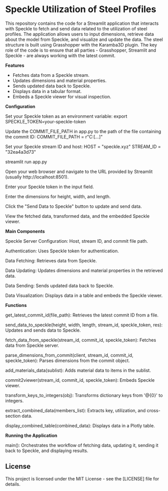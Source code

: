 # Speckle Utilization of Steel Profiles

This repository contains the code for a Streamlit application that interacts with Speckle to fetch and send data related to the utilization of steel profiles. The application allows users to input dimensions, retrieve data about the model from Speckle, and visualize and update the data. 
The steel structure is built using Grasshopper with the Karamba3D plugin. The key role of the code is to ensure that all parties - Grasshopper, Streamlit and Speckle - are always working with the latest commit. 

**Features**

- Fetches data from a Speckle stream.
- Updates dimensions and material properties.
- Sends updated data back to Speckle.
- Displays data in a tabular format.
- Embeds a Speckle viewer for visual inspection.


**Configuration**

Set your Speckle token as an environment variable:
export SPECKLE_TOKEN=your-speckle-token

Update the COMMIT_FILE_PATH in app.py to the path of the file containing the commit ID:
COMMIT_FILE_PATH = r"C:\[...]"

Set your Speckle stream ID and host:
HOST = "speckle.xyz"
STREAM_ID = "32ea4a3d73"


streamlit run app.py

Open your web browser and navigate to the URL provided by Streamlit (usually http://localhost:8501).

Enter your Speckle token in the input field.

Enter the dimensions for height, width, and length.

Click the "Send Data to Speckle" button to update and send data.

View the fetched data, transformed data, and the embedded Speckle viewer.


**Main Components**

Speckle Server Configuration: Host, stream ID, and commit file path.

Authentication: Uses Speckle token for authentication.

Data Fetching: Retrieves data from Speckle.

Data Updating: Updates dimensions and material properties in the retrieved data.

Data Sending: Sends updated data back to Speckle.

Data Visualization: Displays data in a table and embeds the Speckle viewer.


**Functions**

get_latest_commit_id(file_path): Retrieves the latest commit ID from a file.

send_data_to_speckle(height, width, length, stream_id, speckle_token, res): Updates and sends data to Speckle.

fetch_data_from_speckle(stream_id, commit_id, speckle_token): Fetches data from Speckle server.

parse_dimensions_from_commit(client, stream_id, commit_id, speckle_token): Parses dimensions from the commit object.

add_materials_data(sublist): Adds material data to items in the sublist.

commit2viewer(stream_id, commit_id, speckle_token): Embeds Speckle viewer.

transform_keys_to_integers(obj): Transforms dictionary keys from '@{0}' to integers.

extract_combined_data(members_list): Extracts key, utilization, and cross-section data.

display_combined_table(combined_data): Displays data in a Plotly table.


**Running the Application**

main(): Orchestrates the workflow of fetching data, updating it, sending it back to Speckle, and displaying results.


## License

This project is licensed under the MIT License - see the [LICENSE] file for details.

